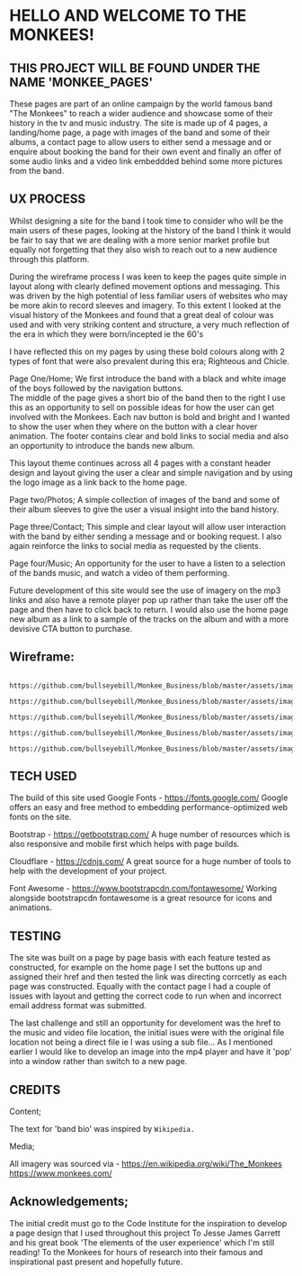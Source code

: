 # HELLO AND WELCOME TO THE MONKEES!


## THIS PROJECT WILL BE FOUND UNDER THE NAME 'MONKEE_PAGES'

These pages are part of an online campaign by the world famous band "The Monkees" to reach a wider audience
and showcase some of their history in the tv and music industry.
The site is made up of 4 pages, a landing/home page, a page with images of the band and some of their albums, a contact
page to allow users to either send a message and or enquire about booking the band for their own event and finally an offer
of some audio links and a video link embeddded behind some more pictures from the band.

## UX PROCESS

Whilst designing a site for the band I took time to consider who will be the main users of these pages,
looking at the history of the band I think it would be fair to say that we are dealing with a more senior
market profile but equally not forgetting that they also wish to reach out to a new audience through this platform.

During the wireframe process I was keen to keep the pages quite simple in layout along with clearly defined movement
options and messaging.  This was driven by the high potential of less familiar users of websites who may be more akin
to record sleeves and imagery.
To this extent I looked at the visual history of the Monkees and found that a great deal of colour was used and with very
striking content and structure, a very much reflection of the era in which they were born/incepted ie the 60's

I have reflected this on my pages by using these bold colours along with 2 types of font that were also prevalent during this
era; Righteous and Chicle.

Page One/Home;  We first introduce the band with a black and white image of the boys followed by the navigation buttons.  
The middle of the page gives a short bio of the band then to the right I use this as an opportunity to sell on possible ideas 
for how the user can get involved with the Monkees.
Each nav button is bold and bright and I wanted to show the user when they where on the button with a clear hover animation.
The footer contains clear and bold links to social media and also an opportunity to introduce the bands new album.

This layout theme continues across all 4 pages with a constant header design and layout giving the user a clear and simple 
navigation and by using the logo image as a link back to the home page.

Page two/Photos; A simple collection of images of the band and some of their album sleeves to give the user a visual insight into the
band history.

Page three/Contact; This simple and clear layout will allow user interaction with the band by either sending a message and or booking
request.  I also again reinforce the links to social media as requested by the clients.

Page four/Music;  An opportunity for the user to have a listen to a selection of the bands music, and watch a video of them performing.

Future development of this site would see the use of imagery on the mp3 links and also have a remote player pop up rather than take the 
user off the page and then have to click back to return.
I would also use the home page new album as a link to a sample of the tracks on the album and with a more devisive CTA button to purchase.

## Wireframe:
           https://github.com/bullseyebill/Monkee_Business/blob/master/assets/images/wireframe.JPG
           https://github.com/bullseyebill/Monkee_Business/blob/master/assets/images/wf2.JPG
           https://github.com/bullseyebill/Monkee_Business/blob/master/assets/images/wf3.JPG
           https://github.com/bullseyebill/Monkee_Business/blob/master/assets/images/wf4.JPG
           https://github.com/bullseyebill/Monkee_Business/blob/master/assets/images/wf5.JPG

## TECH USED
The build of this site used Google Fonts - https://fonts.google.com/
Google offers an easy and free method to embedding performance-optimized web fonts on the site.

Bootstrap - https://getbootstrap.com/
A huge number of resources which is also responsive and mobile first which helps with page builds.

Cloudflare - https://cdnjs.com/
A great source for a huge number of tools to help with the development of your project.

Font Awesome - https://www.bootstrapcdn.com/fontawesome/
Working alongside bootstrapcdn fontawesome is a great resource for icons and animations.

## TESTING

The site was built on a page by page basis with each feature tested as constructed, for example on the home page I set the buttons up and assigned their href and then 
tested the link was directing corrcetly as each page was constructed.
Equally with the contact page I had a couple of issues with layout and getting the correct code to run when and incorrect email address format was submitted.

The last challenge and still an opportunity for develoment was the href to the music and video file location, the initial isues were with the original file location not being
a direct file ie I was using a sub file...
As I mentioned earlier I would like to develop an image into the mp4 player and have it 'pop' into a window rather than switch to a new page.

## CREDITS

Content;

The text for 'band bio' was inspired by `Wikipedia.`

Media;

All imagery was sourced via - https://en.wikipedia.org/wiki/The_Monkees
https://www.monkees.com/


## Acknowledgements;

The initial credit must go to the Code Institute for the inspiration to develop a page design that I used throughout this project
To Jesse James Garrett and his great book 'The elements of the user experience' which I'm still reading!
To the Monkees for hours of research into their famous and inspirational past present and hopefully future.

